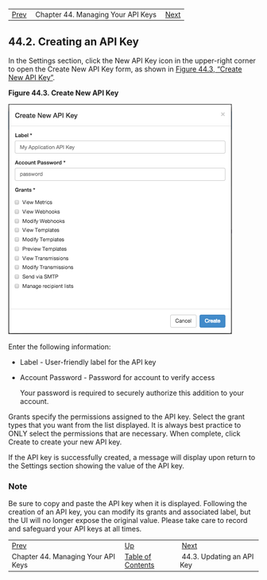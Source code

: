 |     |     |     |
| --- | --- | --- |
| [Prev](web-ui.apikeys)  | Chapter 44. Managing Your API Keys |  [Next](web-ui.apikeys.update) |

## 44.2. Creating an API Key

In the Settings section, click the New API Key icon in the upper-right corner to open the Create New API Key form, as shown in [Figure 44.3, “Create New API Key”](web-ui.apikeys.create#figure_create_apikey "Figure 44.3. Create New API Key").

<a name="figure_create_apikey"></a>

**Figure 44.3. Create New API Key**

![Create New API Key](images/create_apikey.png)

Enter the following information:

*   Label - User-friendly label for the API key

*   Account Password - Password for account to verify access

    Your password is required to securely authorize this addition to your account.

Grants specify the permissions assigned to the API key. Select the grant types that you want from the list displayed. It is always best practice to ONLY select the permissions that are necessary. When complete, click Create to create your new API key.

If the API key is successfully created, a message will display upon return to the Settings section showing the value of the API key.

### Note

Be sure to copy and paste the API key when it is displayed. Following the creation of an API key, you can modify its grants and associated label, but the UI will no longer expose the original value. Please take care to record and safeguard your API keys at all times.

|     |     |     |
| --- | --- | --- |
| [Prev](web-ui.apikeys)  | [Up](web-ui.apikeys) |  [Next](web-ui.apikeys.update) |
| Chapter 44. Managing Your API Keys  | [Table of Contents](index) |  44.3. Updating an API Key |

